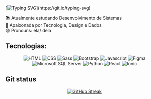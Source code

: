 
  
[![Typing SVG](https://readme-typing-svg.herokuapp.com?font=public+sans&weight=600&size=40&pause=1000&color=3CF700&random=false&width=700&height=80&lines=Ol%C3%A1%2C+meu+nome+%C3%A9+Bruna!!;Seja+bem+vindo!!;Hi%2C+my+name+is+Bruna!;Welcome+to+my+profile!)](https://git.io/typing-svg)


📚 Atualmente estudando Desenvolvimento de Sistemas <br>
💞️ Apaixonada por Tecnologia, Design e Dados <br>
😄 Pronouns: ela/ dela <br>

<h2>Tecnologias:</h2>
<div align="center">

![HTML](https://img.shields.io/badge/HTML5-E34F26?style=for-the-badge&logo=html5&logoColor=white)
![CSS](https://img.shields.io/badge/CSS3-1572B6?style=for-the-badge&logo=css3&logoColor=white)
![Sass](https://img.shields.io/badge/Sass-CC6699?style=for-the-badge&logo=sass&logoColor=white)
![Bootstrap](https://img.shields.io/badge/Bootstrap-563D7C?style=for-the-badge&logo=bootstrap&logoColor=white)
![Javascript](https://img.shields.io/badge/JavaScript-323330?style=for-the-badge&logo=javascript&logoColor=F7DF1E)
![Figma](https://img.shields.io/badge/Figma-F24E1E?style=for-the-badge&logo=figma&logoColor=white)
![Microsoft SQL Server](https://img.shields.io/badge/Microsoft_SQL_Server-CC2927?style=for-the-badge&logo=microsoft-sql-server&logoColor=white)
![Python](https://img.shields.io/badge/python-3670A0?style=for-the-badge&logo=python&logoColor=ffdd54)
![React](https://img.shields.io/badge/react-%2320232a.svg?style=for-the-badge&logo=react&logoColor=%2361DAFB)
![Ionic](https://img.shields.io/badge/Ionic-%233880FF.svg?style=for-the-badge&logo=Ionic&logoColor=white)

</div>

<h2>Git status</h2>
<div align="center">
  
[![GitHub Streak](https://github-readme-streak-stats.herokuapp.com?user=brunamiyagi&locale=pt_BR&date_format=j%20M%5B%20Y%5D&mode=weekly&card_width=700&card_height=210&currStreakNum=5AEB0E&sideNums=5AEB0E&ring=189900&fire=189900&currStreakLabel=189900)](https://git.io/streak-stats)

</div>

